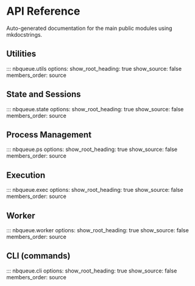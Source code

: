 # API Reference

Auto-generated documentation for the main public modules using mkdocstrings.

## Utilities

::: nbqueue.utils
    options:
      show_root_heading: true
      show_source: false
      members_order: source

## State and Sessions

::: nbqueue.state
    options:
      show_root_heading: true
      show_source: false
      members_order: source

## Process Management

::: nbqueue.ps
    options:
      show_root_heading: true
      show_source: false
      members_order: source

## Execution

::: nbqueue.exec
    options:
      show_root_heading: true
      show_source: false
      members_order: source

## Worker

::: nbqueue.worker
    options:
      show_root_heading: true
      show_source: false
      members_order: source

## CLI (commands)

::: nbqueue.cli
    options:
      show_root_heading: true
      show_source: false
      members_order: source
